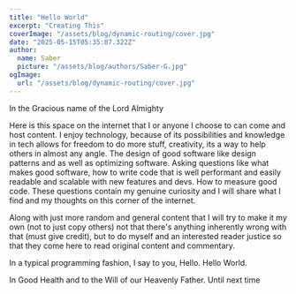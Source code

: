 ```yaml
---
title: "Hello World"
excerpt: "Creating This"
coverImage: "/assets/blog/dynamic-routing/cover.jpg"
date: "2025-05-15T05:35:07.322Z"
author:
  name: Saber
  picture: "/assets/blog/authors/Saber-G.jpg"
ogImage:
  url: "/assets/blog/dynamic-routing/cover.jpg"
---
```


In the Gracious name of the Lord Almighty

Here is this space on the internet that I or anyone I choose to can come and host content. I enjoy technology, because of its possibilities and knowledge in tech allows for freedom to do more stuff, creativity, its a way to help others in almost any angle. The design of good software like design patterns and as well as optimizing software. Asking questions like what makes good software, how to write code that is well performant and easily readable and scalable with new features and devs. How to measure good code. These questions contain my genuine curiosity and I will share what I find and my thoughts on this corner of the internet. 

Along with just more random and general content that I will try to make it my own (not to just copy others) not that there's anything inherently wrong with that (must give credit), but to do myself and an interested reader justice so that they come here to read original content and commentary. 

In a typical programming fashion, I say to you, Hello. Hello World. 

In Good Health and to the Will of our Heavenly Father. Until next time
